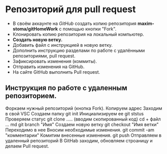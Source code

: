 # Репозиторий для pull request

* В своём аккаунте на *GitHub* создать копию репозитория **maxim-stoma/gitHomeWork** с помощью кнопки "Fork".
* Клонировать копию репозитория на локальный компьютер.
* **Создать новую ветку.**
* Добавить файл с инструкцией в новую ветку.
* Дополнить инструкцию разделами по работе с удалёнными репозиториями, pull request.
* Зафиксировать изменения (коммиты).
* Отправить изменения на GitHub.
* На сайте GitHub выполнить Pull request.


## Инструкция по работе с удаленным репозиторием.
Форкаем нужный репозиторий (кнопка Fork).
Копируем адрес 
Заходим в свой VSC
Создаем папку
git init Инициализируем ее
git ststus Проверяем статус
git clone .....   (вводим скопированный код)
cd  + файл ... md
git branch "Имя" Создаем новую ветку
git checkout "Имя ветки" Переходимо в нее
Вносим необходимые изменения.
git commit -am "комментарии" Комитим внесенные изменения.
git push Отправляем в удаленный репозиторий
В GitHab заходим, обновляем строаницу и делаем Pull request.
